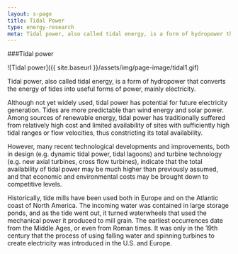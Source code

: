 ```yaml
---
layout: s-page
title: Tidal Power
type: energy-research
meta: Tidal power, also called tidal energy, is a form of hydropower that converts the energy of tides into useful forms of power, mainly electricity.
---
```



###Tidal power

![Tidal power]({{ site.baseurl }}/assets/img/page-image/tidal1.gif)

Tidal power, also called tidal energy, is a form of hydropower that converts the energy of tides into useful forms of power, mainly electricity.

Although not yet widely used, tidal power has potential for future electricity generation. Tides are more predictable than wind energy and solar power. Among sources of renewable energy, tidal power has traditionally suffered from relatively high cost and limited availability of sites with sufficiently high tidal ranges or flow velocities, thus constricting its total availability.

However, many recent technological developments and improvements, both in design (e.g. dynamic tidal power, tidal lagoons) and turbine technology (e.g. new axial turbines, cross flow turbines), indicate that the total availability of tidal power may be much higher than previously assumed, and that economic and environmental costs may be brought down to competitive levels.

Historically, tide mills have been used both in Europe and on the Atlantic coast of North America. The incoming water was contained in large storage ponds, and as the tide went out, it turned waterwheels that used the mechanical power it produced to mill grain. The earliest occurrences date from the Middle Ages, or even from Roman times. It was only in the 19th century that the process of using falling water and spinning turbines to create electricity was introduced in the U.S. and Europe.